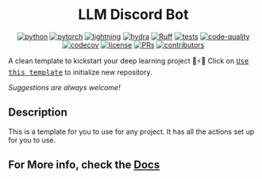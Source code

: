 <center>

# LLM Discord Bot

[![python](https://img.shields.io/badge/-Python_3.8_%7C_3.9_%7C_3.10-blue?logo=python&logoColor=white)](https://github.com/pre-commit/pre-commit)
[![pytorch](https://img.shields.io/badge/PyTorch_2.0+-ee4c2c?logo=pytorch&logoColor=white)](https://pytorch.org/get-started/locally/)
[![lightning](https://img.shields.io/badge/-Lightning_2.0+-792ee5?logo=pytorchlightning&logoColor=white)](https://pytorchlightning.ai/)
[![hydra](https://img.shields.io/badge/Config-Hydra_1.3-89b8cd)](https://hydra.cc/)
[![Ruff](https://img.shields.io/endpoint?url=https://raw.githubusercontent.com/astral-sh/ruff/main/assets/badge/v2.json)](https://github.com/astral-sh/ruff)
[![tests](https://github.com/Mai0313/llm_discord_bot/actions/workflows/test.yml/badge.svg)](https://github.com/Mai0313/llm_discord_bot/actions/workflows/test.yml)
[![code-quality](https://github.com/Mai0313/llm_discord_bot/actions/workflows/code-quality-check.yml/badge.svg)](https://github.com/Mai0313/llm_discord_bot/actions/workflows/code-quality-check.yml)
[![codecov](https://codecov.io/gh/Mai0313/template/branch/master/graph/badge.svg)](https://codecov.io/gh/Mai0313/template)
[![license](https://img.shields.io/badge/License-MIT-green.svg?labelColor=gray)](https://github.com/Mai0313/llm_discord_bot/tree/master?tab=License-1-ov-file)
[![PRs](https://img.shields.io/badge/PRs-welcome-brightgreen.svg)](https://github.com/Mai0313/llm_discord_bot/pulls)
[![contributors](https://img.shields.io/github/contributors/Mai0313/template.svg)](https://github.com/Mai0313/llm_discord_bot/graphs/contributors)

</center>

A clean template to kickstart your deep learning project 🚀⚡🔥
Click on [<kbd>Use this template</kbd>](https://github.com/Mai0313/llm_discord_bot/generate) to initialize new repository.

_Suggestions are always welcome!_

## Description

This is a template for you to use for any project. It has all the actions set up for you to use.

## For More info, check the [Docs](https://mai0313.github.io/template/)
